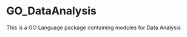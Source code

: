 GO_DataAnalysis
===============

This is a GO Language package containing modules for Data Analysis 
